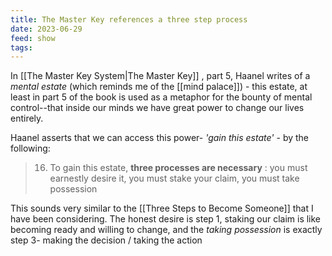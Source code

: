```yaml
---
title: The Master Key references a three step process
date: 2023-06-29
feed: show
tags:
---
```


In [[The Master Key System|The Master Key]] , part 5, Haanel writes of a *mental estate* (which reminds me of the [[mind palace]]) - this estate, at least in part 5 of the book is used as a metaphor for the bounty of mental control--that inside our minds we have great power to change our lives entirely.

Haanel asserts that we can access this power- _'gain this estate'_ - by the following:

>16. To gain this estate, __three processes are necessary__ : you must earnestly desire it, you must stake your claim, you must take possession


This sounds very similar to the [[Three Steps to Become Someone]] that I have been considering.
The honest desire is step 1, staking our claim is like becoming ready and willing to change, and the _taking possession_ is exactly step 3- making the decision / taking the action
